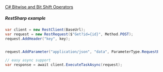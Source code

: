 [C# Bitwise and Bit Shift Operators](https://www.programiz.com/csharp-programming/bitwise-operators)

##### RestSharp example 
``` csharp
var client = new RestClient(BaseUrl);
var request = new RestRequest($"Get?id={id}", Method.POST);
request.AddHeader("key", key);


request.AddParameter("application/json", "data", ParameterType.RequestBody);

// easy async support
var response = await client.ExecuteTaskAsync(request);
```
